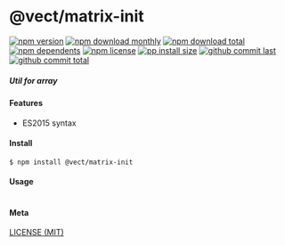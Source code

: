 # @vect/matrix-init

[![npm version][badge-npm-version]][url-npm]
[![npm download monthly][badge-npm-download-monthly]][url-npm]
[![npm download total][badge-npm-download-total]][url-npm]
[![npm dependents][badge-npm-dependents]][url-github]
[![npm license][badge-npm-license]][url-npm]
[![pp install size][badge-pp-install-size]][url-pp]
[![github commit last][badge-github-last-commit]][url-github]
[![github commit total][badge-github-commit-count]][url-github]

[//]: <> (Shields)
[badge-npm-version]: https://flat.badgen.net/npm/v/@vect/matrix-init
[badge-npm-download-monthly]: https://flat.badgen.net/npm/dm/@vect/matrix-init
[badge-npm-download-total]:https://flat.badgen.net/npm/dt/@vect/matrix-init
[badge-npm-dependents]: https://flat.badgen.net/npm/dependents/@vect/matrix-init
[badge-npm-license]: https://flat.badgen.net/npm/license/@vect/matrix-init
[badge-pp-install-size]: https://flat.badgen.net/packagephobia/install/@vect/matrix-init
[badge-github-last-commit]: https://flat.badgen.net/github/last-commit/hoyeungw/vect
[badge-github-commit-count]: https://flat.badgen.net/github/commits/hoyeungw/vect

[//]: <> (Link)
[url-npm]: https://npmjs.org/package/@vect/matrix-init
[url-pp]: https://packagephobia.now.sh/result?p=@vect/matrix-init
[url-github]: https://github.com/hoyeungw/vect

##### Util for array

#### Features

- ES2015 syntax

#### Install
```console
$ npm install @vect/matrix-init
```

#### Usage
```js
```

#### Meta
[LICENSE (MIT)](LICENSE)
